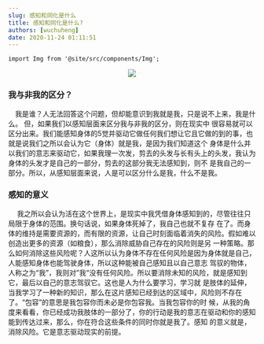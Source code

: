 ```yaml
---
slug: 感知和同化是什么
title: 感知和同化是什么?
authors: [wuchuheng]
date: 2020-11-24 01:11:51
---
```

```mdx-code-block
import Img from '@site/src/components/Img';
```

<div align="center">
    <Img src="storage:///images/neveNet.jpg" />
</div>

### 我与非我的区分？
&emsp;我是谁？人无法回答这个问题，但却能意识到我就是我，只是说不上来，我是什么。 但，如果我们以感知层面来区分我与非我的区分，则在现实中
很容易就可以区分出来。我们能感知身体的5觉并驱动它做任何我们想让它且它做的到的事，也就是说我们之所以会认为它（身体）就是我，是因为我们知道这个
身体是什么并以我们的意志来驱动它，如果我理一次发，剪去的头发与长有头上的头发，我认为身体的头发才是自己的一部分，剪去的这部分我无法感知到，则不
是我自己的一部分。所以，从感知层面来说，人是可以区分什么是我，什么不是我。

<!--more-->

### 感知的意义
&emsp; 我之所以会认为活在这个世界上，是现实中我凭借身体感知到的，尽管往往只局限于身体的范围。换句话说，如果身体死掉了，我自己也就不复存
在了。而身体的维持是需要资源的，而有限的资源，让自己时刻面临着消失的风险。假如难以创造出更多的资源（如粮食），那么消除威胁自己存在的风险则是另
一种策略。那么如何消除这些风险呢？人这所以认为身体不存在任何风险是因为身体就是自己，人能感知身体也能驾驶身体，所以这种能被自己感知且以自己意志
驾驭的物体，人称之为“我”，我则对”我“没有任何风险。所以要消除未知的风险，就是感知到它，最后以自己的意志驾驭它。这也是人为什么要学习，学习就
是肢体的延伸，当我学习了一种新的知识，那么在这片感知已经到达的区域中，风险则不存在了。“包容”的意思是我包容你而未必是你包容我。当我包容你的时
候，从我的角度来看看，你已经成功我肢体的一部分了，你的行动是我的意志在驱动和你的感知能到传达过来，那么，你在符合这些条件的同时你就是我了。感知
的意义就是，消除风险。它是意志驱动现实的前提。